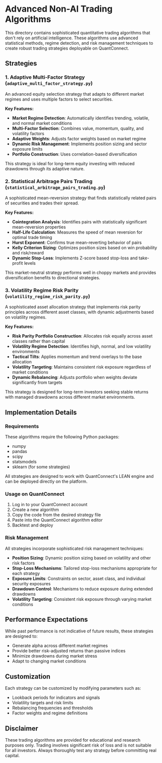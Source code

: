 # Advanced Non-AI Trading Algorithms

This directory contains sophisticated quantitative trading algorithms that don't rely on artificial intelligence. These algorithms use advanced statistical methods, regime detection, and risk management techniques to create robust trading strategies deployable on QuantConnect.

## Strategies

### 1. Adaptive Multi-Factor Strategy (`adaptive_multi_factor_strategy.py`)

An advanced equity selection strategy that adapts to different market regimes and uses multiple factors to select securities.

**Key Features:**
- **Market Regime Detection**: Automatically identifies trending, volatile, and normal market conditions
- **Multi-Factor Selection**: Combines value, momentum, quality, and volatility factors
- **Adaptive Weights**: Adjusts factor weights based on market regime
- **Dynamic Risk Management**: Implements position sizing and sector exposure limits
- **Portfolio Construction**: Uses correlation-based diversification

This strategy is ideal for long-term equity investing with reduced drawdowns through its adaptive nature.

### 2. Statistical Arbitrage Pairs Trading (`statistical_arbitrage_pairs_trading.py`)

A sophisticated mean-reversion strategy that finds statistically related pairs of securities and trades their spread.

**Key Features:**
- **Cointegration Analysis**: Identifies pairs with statistically significant mean-reversion properties
- **Half-Life Calculation**: Measures the speed of mean reversion for optimal trade timing
- **Hurst Exponent**: Confirms true mean-reverting behavior of pairs
- **Kelly Criterion Sizing**: Optimizes position sizes based on win probability and risk/reward
- **Dynamic Stop-Loss**: Implements Z-score based stop-loss and take-profit levels

This market-neutral strategy performs well in choppy markets and provides diversification benefits to directional strategies.

### 3. Volatility Regime Risk Parity (`volatility_regime_risk_parity.py`)

A sophisticated asset allocation strategy that implements risk parity principles across different asset classes, with dynamic adjustments based on volatility regimes.

**Key Features:**
- **Risk Parity Portfolio Construction**: Allocates risk equally across asset classes rather than capital
- **Volatility Regime Detection**: Identifies high, normal, and low volatility environments
- **Tactical Tilts**: Applies momentum and trend overlays to the base allocation
- **Volatility Targeting**: Maintains consistent risk exposure regardless of market conditions
- **Dynamic Rebalancing**: Adjusts portfolio when weights deviate significantly from targets

This strategy is designed for long-term investors seeking stable returns with managed drawdowns across different market environments.

## Implementation Details

### Requirements

These algorithms require the following Python packages:
- numpy
- pandas
- scipy
- statsmodels
- sklearn (for some strategies)

All strategies are designed to work with QuantConnect's LEAN engine and can be deployed directly on the platform.

### Usage on QuantConnect

1. Log in to your QuantConnect account
2. Create a new algorithm
3. Copy the code from the desired strategy file
4. Paste into the QuantConnect algorithm editor
5. Backtest and deploy

### Risk Management

All strategies incorporate sophisticated risk management techniques:

- **Position Sizing**: Dynamic position sizing based on volatility and other risk factors
- **Stop-Loss Mechanisms**: Tailored stop-loss mechanisms appropriate for each strategy
- **Exposure Limits**: Constraints on sector, asset class, and individual security exposures
- **Drawdown Control**: Mechanisms to reduce exposure during extended drawdowns
- **Volatility Targeting**: Consistent risk exposure through varying market conditions

## Performance Expectations

While past performance is not indicative of future results, these strategies are designed to:

- Generate alpha across different market regimes
- Provide better risk-adjusted returns than passive indices
- Minimize drawdowns during market stress
- Adapt to changing market conditions

## Customization

Each strategy can be customized by modifying parameters such as:

- Lookback periods for indicators and signals
- Volatility targets and risk limits
- Rebalancing frequencies and thresholds
- Factor weights and regime definitions

## Disclaimer

These trading algorithms are provided for educational and research purposes only. Trading involves significant risk of loss and is not suitable for all investors. Always thoroughly test any strategy before committing real capital.